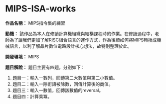 # MIPS-ISA-works

**作品名稱：** MIPS指令集的練習

**動機：** 該作品為本人在修讀計算機組織與結構課程時的作業。在修讀過程中，老師為了讓我們更加了解RISC組合語言的運作方式，作為後續如何將MIPS轉換成機械語言，以利了解晶片數位電路設計核心想法，故特別整理於此。

**開發環境：** MIPS

**題目解說：** 題目主要有四題，分別如下：
1. 題目一：輸入一數列，回傳第二大數值與第二小數值。
2. 題目二：輸入一除術語被除數，回傳計算後的商值。
3. 題目三：輸入一數值，回傳該數值的reversal。
4. 題目四：計算乘冪。
